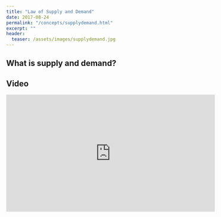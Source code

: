 ```yaml
---
title: "Law of Supply and Demand"
date: 2017-08-24
permalink: "/concepts/supplydemand.html"
excerpt: ""
header:
  teaser: /assets/images/supplydemand.jpg
---
```


## What is supply and demand?

## Video
<iframe src="https://www.youtube-nocookie.com/embed/g9aDizJpd_s?end=590&showinfo=0&rel=0&iv_load_policy=3" width="560" height="315" frameborder="0"></iframe>
